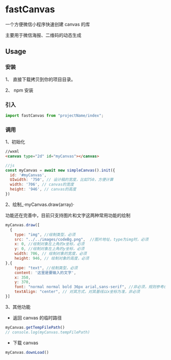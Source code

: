 # fastCanvas

一个方便微信小程序快速创建 canvas 的库

主要用于微信海报、二维码的动态生成

## Usage

### 安装

1、 直接下载拷贝到你的项目目录。

2、 npm 安装

### 引入

```js
import fastCanvas from "projectName/index";
```

### 调用

1、初始化

```html
//wxml
<canvas type="2d" id="myCanvas"></canvas>
```

```js
//js
const myCanvas = await new simpleCanvas().init({
  id: '#myCanvas',
  UIwidth: '750', // 设计稿的宽度，比如750，方便计算
  width: '706', // canvas的宽度
  height: '946', // canvas的高度
})
```

2、绘制\_·myCanvas.draw(array)·

功能还在完善中，目前只支持图片和文字这两种常用功能的绘制

```js
myCanvas.draw([
  {
    type: "img", //绘制类型，必须
    src: "../../images/codeBg.png",  //图片地址，type为img时，必须
    x: 0, //绘制对象左上角的x坐标，必须
    y: 0, //绘制对象左上角的y坐标，必须
    width: 706, // 绘制对象的宽度，必须
    height: 946, // 绘制对象的高度，必须
},{
    type: "text", //绘制类型，必须
    content: '这里是要输入的文字',
    x: 350,
    y: 370,
    font: "normal normal bold 36px arial,sans-serif", //非必须，规则参考css font属性
    textAlign: "center", // 对其方式，对其基线以x坐标为准，非必须
}]
```

3、其他功能

- 返回 canvas 的临时路径

```js
myCanvas.getTempFilePath()
// console.log(myCanvas.tempFilePath)
```

- 下载 canvas

```js
myCanvas.downLoad()
```
